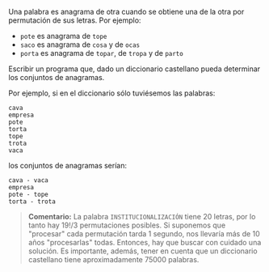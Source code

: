 Una palabra es anagrama de otra cuando se obtiene una de la otra por permutación de sus letras. Por ejemplo:

* `pote` es anagrama de `tope`
* `saco` es anagrama de `cosa` y de `ocas`
* `porta` es anagrama de `topar`, de `tropa` y de `parto`

Escribir un programa que, dado un diccionario castellano pueda determinar los conjuntos de anagramas. 

Por ejemplo, si en el diccionario sólo tuviésemos las palabras: 

```
cava
empresa
pote
torta
tope
trota
vaca
```

los conjuntos de anagramas serían: 

```
cava - vaca 
empresa 
pote - tope 
torta - trota 
```

> **Comentario:** La palabra `INSTITUCIONALIZACIÓN` tiene 20 letras, por lo tanto hay 19!/3 permutaciones posibles. Si suponemos que "procesar" cada permutación tarda 1 segundo, nos llevaría más de 10 años "procesarlas" todas. Entonces, hay que buscar con cuidado una solución. Es importante, además, tener en cuenta que un diccionario castellano tiene aproximadamente 75000 palabras. 
